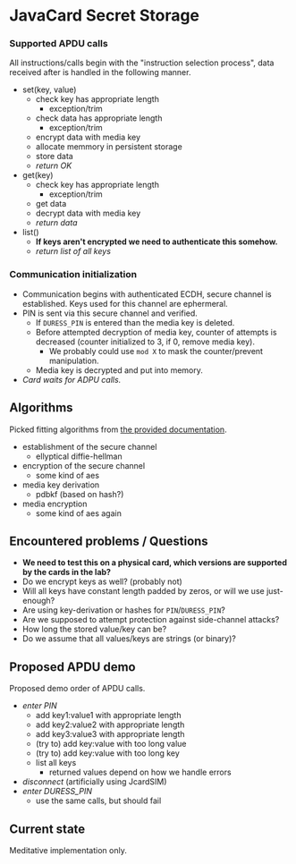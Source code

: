 # JavaCard Secret Storage

### Supported APDU calls

All instructions/calls begin with the "instruction selection process", data received after is handled in the following manner.

* set(key, value)
  * check key has appropriate length
    * exception/trim
  * check data has appropriate length
    * exception/trim
  * encrypt data with media key
  * allocate memmory in persistent storage
  * store data
  * *return OK*
* get(key)
  * check key has appropriate length
    * exception/trim
  * get data
  * decrypt data with media key
  * *return data*
* list()
  * **If keys aren't encrypted we need to authenticate this somehow.**
  * *return list of all keys*

### Communication initialization

* Communication begins with authenticated ECDH, secure channel is established. Keys used for this channel are ephermeral.
* PIN is sent via this secure channel and verified.
  * If `DURESS_PIN` is entered than the media key is deleted. 
  * Before attempted decryption of media key, counter of attempts is decreased (counter initialized to 3, if 0, remove media key). 
    * We probably could use `mod X` to mask the counter/prevent manipulation.
  * Media key is decrypted and put into memory.
* *Card waits for ADPU calls.*

## Algorithms

Picked fitting algorithms from [the provided documentation](https://docs.oracle.com/javacard/3.0.5/api/index.html).

* establishment of the secure channel
  * ellyptical diffie-hellman
* encryption of the secure channel
  * some kind of aes
* media key derivation
  * pdbkf (based on hash?)
* media encryption 
  * some kind of aes again

## Encountered problems / Questions

* **We need to test this on a physical card, which versions are supported by the cards in the lab?**
* Do we encrypt keys as well? (probably not)
* Will all keys have constant length padded by zeros, or will we use just-enough?
* Are using key-derivation or hashes for `PIN`/`DURESS_PIN`?
* Are we supposed to attempt protection against side-channel attacks?
* How long the stored value/key can be?
* Do we assume that all values/keys are strings (or binary)?

## Proposed APDU demo

Proposed demo order of APDU calls. 

* *enter PIN*
  * add key1:value1 with appropriate length
  * add key2:value2 with appropriate length
  * add key3:value3 with appropriate length
  * (try to) add key:value with too long value
  * (try to) add key:value with too long key
  * list all keys
    * returned values depend on how we handle errors
* *disconnect* (artificially using JcardSIM)
* *enter DURESS_PIN* 
  * use the same calls, but should fail

## Current state

Meditative implementation only.
